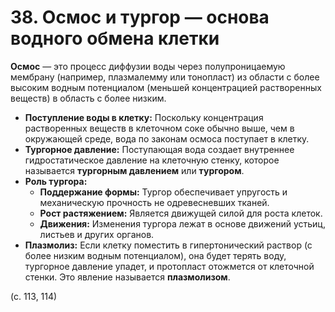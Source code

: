# 38. Осмос и тургор — основа водного обмена клетки

**Осмос** — это процесс диффузии воды через полупроницаемую мембрану (например, плазмалемму или тонопласт) из области с более высоким водным потенциалом (меньшей концентрацией растворенных веществ) в область с более низким.

*   **Поступление воды в клетку:** Поскольку концентрация растворенных веществ в клеточном соке обычно выше, чем в окружающей среде, вода по законам осмоса поступает в клетку.
*   **Тургорное давление:** Поступающая вода создает внутреннее гидростатическое давление на клеточную стенку, которое называется **тургорным давлением** или **тургором**.
*   **Роль тургора:**
    *   **Поддержание формы:** Тургор обеспечивает упругость и механическую прочность не одревесневших тканей.
    *   **Рост растяжением:** Является движущей силой для роста клеток.
    *   **Движения:** Изменения тургора лежат в основе движений устьиц, листьев и других органов.
*   **Плазмолиз:** Если клетку поместить в гипертонический раствор (с более низким водным потенциалом), она будет терять воду, тургорное давление упадет, и протопласт отожмется от клеточной стенки. Это явление называется **плазмолизом**.

(с. 113, 114)
